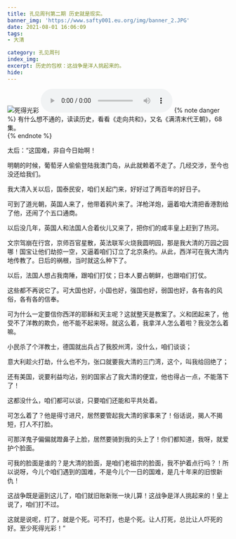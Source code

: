 ```yaml
---
title: 孔见周刊第二期 历史就是现实。
banner_img: 'https://www.safty001.eu.org/img/banner_2.JPG'
date: 2021-08-01 16:06:09
tags:
- 大清

category: 孔见周刊
index_img:
excerpt: 历史的包袱：这战争是洋人挑起来的。
hide:
---
```

![死得光彩](https://i.loli.net/2021/08/02/mazAvUBrxF5GRyW.jpg)
<audio controls="controls">
  <source src="https://www.safty001.eu.org/img/gonghe.mp3" type="audio/mp3">
</audio>
{% note danger %}
有什么想不通的，读读历史，看看《走向共和》，又名《满清末代王朝》，68集。  
{% endnote %}


太后：“这国难，非自今日始啊！

  

明朝的时候，葡萄牙人偷偷登陆我澳门岛，从此就赖着不走了。几经交涉，至今也没还给我们。

  

我大清入关以后，国泰民安，咱们关起门来，好好过了两百年的好日子。

  

可到了道光朝，英国人来了，他带着鸦片来了。洋枪洋炮，逼着咱大清把香港割给了他，还闹了个五口通商。

  

以后没几年，英国人和法国人合着伙儿又来了，把你们的咸丰皇上赶到了热河。

  

文宗驾崩在行宫，京师百官星散，英法联军火烧我圆明园，那是我大清的万园之园哪！国宝让他们劫掠一空，又逼着咱们订立了北京条约。从此，西洋可在我大清内地传教了。日后的祸根，当时就这么种下了。

  

以后，法国人想占我南陲，跟咱们打仗；日本人要占朝鲜，也跟咱们打仗。

  

这些都不再说它了。可大国也好，小国也好，强国也好，弱国也好，各有各的风俗，各有各的信奉。

  

可为什么一定要信你西洋的耶稣和天主呢？这就整天是教案了。义和团起来了，他受不了洋教的欺负，他不能不起来呀。就这么着，我拿洋人怎么着啦？我没怎么着嘛。

  

小民杀了个洋教士，德国就出兵占了我胶州湾，没什么，咱们谈谈；

  

意大利趁火打劫，什么也不为，张口就要我大清的三门湾，这个，叫我给回绝了；

  

还有美国，说要利益均沾，别的国家占了我大清的便宜，他也得占一点，不能落下了！

  

这都没什么，咱们都可以谈，只要咱们还能和平共处着。

  

可怎么着了？他是得寸进尺，居然要管起我大清的家事来了！俗话说，揭人不揭短，打人不打脸。

  

可那洋鬼子偏偏就蹬鼻子上脸，居然要骑到我的头上了！你们都知道，我呀，就爱护个脸面。

  

可我的脸面是谁的？是大清的脸面，是咱们老祖宗的脸面，我不护着点行吗？！所以说呀，今儿个咱们遇到的国难，不是今儿个一日的国难，是几十年来的旧恨新仇！

  

这战争既是逼到这儿了，咱们就旧账新账一块儿算！这战争是洋人挑起来的！皇上说了，咱们打不过。

  

这就是说呢，打了，就是个死。可不打，也是个死。让人打死，总比让人吓死的好。至少死得光彩！”